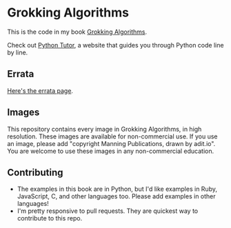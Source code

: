 # Grokking Algorithms

This is the code in my book [Grokking Algorithms](https://www.manning.com/bhargava).

Check out [Python Tutor](http://pythontutor.com/), a website that guides you through Python code line by line.

## Errata

[Here's the errata page](http://adit.io/errata.html).

## Images

This repository contains every image in Grokking Algorithms, in high resolution. These images are available for non-commercial use. If you use an image, please add "copyright Manning Publications, drawn by adit.io". You are welcome to use these images in any non-commercial education.

## Contributing

- The examples in this book are in Python, but I'd like examples in Ruby, JavaScript, C, and other languages too. Please add examples in other languages!
- I'm pretty responsive to pull requests. They are quickest way to contribute to this repo.
